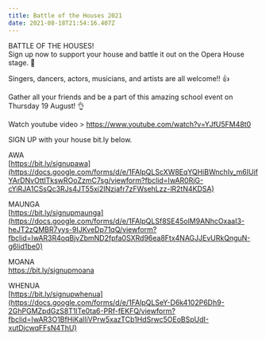 ```yaml
---
title: Battle of the Houses 2021
date: 2021-08-18T21:54:16.407Z
---
```

BATTLE OF THE HOUSES!  
Sign up now to support your house and battle it out on the Opera House stage. 🤩  

Singers, dancers, actors, musicians, and artists are all welcome!! 👍

Gather all your friends and be a part of this amazing school event on Thursday 19 August! 👌

Watch youtube video > <https://www.youtube.com/watch?v=YJfU5FM48t0>

SIGN UP with your house bit.ly below.  

AWA  
[https://bit.ly/signupawa](https://docs.google.com/forms/d/e/1FAIpQLScXW8EqYQHiBWnchIy_m6IUifYArDNvOttlTkswROoZzmC7sg/viewform?fbclid=IwAR0RjG-cYiRJA1CSsQc3RJs4JT55xj2INzjafr7zFWsehLzz-lR2tN4KDSA)  

MAUNGA  
[https://bit.ly/signupmaunga](https://docs.google.com/forms/d/e/1FAIpQLSf8SE45olM9ANhcOxaaI3-heJT2zQMBR7yys-9IJKveDp71qQ/viewform?fbclid=IwAR3R4oqBjvZbmND2fpfa0SXRd96ea8Ftx4NAGJJEvURkQnguN-g6lid1be0)  

MOANA  
[https://bit.ly/signupmoana  ](https://docs.google.com/forms/d/e/1FAIpQLScYL8uDxtqyeHshr86l14CziTlmLLLnpSuw3MVXF40wv9xyXw/viewform?fbclid=IwAR2yFYNDCNaQ7CtbwWOMVNLrPiDdsxRI27CwrEHQRGFVVNK67GSVN_4uDyg)

WHENUA  
[https://bit.ly/signupwhenua](https://docs.google.com/forms/d/e/1FAIpQLSeY-D6k4102P6Dh9-2GhPGMZpdGzS8T1lTe0ta6-PRf-fEKFQ/viewform?fbclid=IwAR3O1BfHiKalIiVPrw5xazTCb1HdSrwc5OEoBSpUdI-xutDjcwqFFsN4ThU)